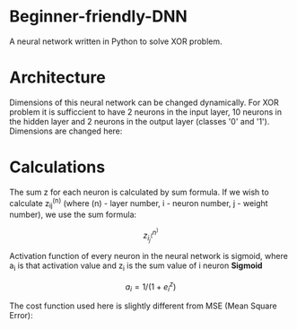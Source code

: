 # Beginner-friendly-DNN
A neural network written in Python to solve XOR problem.

# Architecture
Dimensions of this neural network can be changed dynamically. For XOR problem it is sufficcient to have 2 neurons in the input layer, 10 neurons in the hidden layer and 2 neurons in the output layer (classes '0' and '1'). Dimensions are changed here:

# Calculations
The sum z for each neuron is calculated by sum formula.
If we wish to calculate z<sub>ij</sub><sup>(n)</sup> (where (n) - layer number, i - neuron number, j - weight number), we use the sum formula:
```math
z_i_j^(^n^)
```
Activation function of every neuron in the neural network is sigmoid, where a<sub>i</sub> is that activation value and z<sub>i</sub> is the sum value of i neuron
**Sigmoid**
```math
a_i = 1 / (1 + e^z_i)
```

The cost function used here is slightly different from MSE (Mean Square Error):

